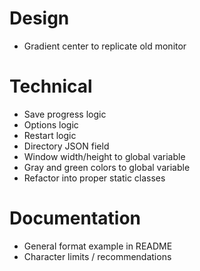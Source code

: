 # Design
- Gradient center to replicate old monitor

# Technical
- Save progress logic
- Options logic
- Restart logic
- Directory JSON field
- Window width/height to global variable
- Gray and green colors to global variable
- Refactor into proper static classes

# Documentation
- General format example in README
- Character limits / recommendations

